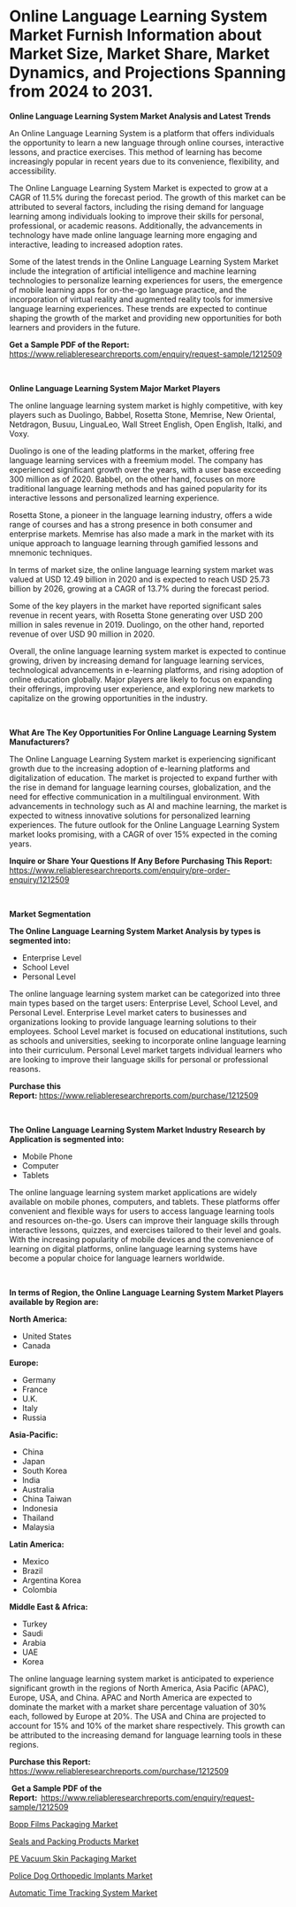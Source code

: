 <p><h1>Online Language Learning System Market Furnish Information about Market Size, Market Share, Market Dynamics, and Projections Spanning from 2024 to 2031.</h1></p><p><strong>Online Language Learning System Market Analysis and Latest Trends</strong></p>
<p><p>An Online Language Learning System is a platform that offers individuals the opportunity to learn a new language through online courses, interactive lessons, and practice exercises. This method of learning has become increasingly popular in recent years due to its convenience, flexibility, and accessibility. </p><p>The Online Language Learning System Market is expected to grow at a CAGR of 11.5% during the forecast period. The growth of this market can be attributed to several factors, including the rising demand for language learning among individuals looking to improve their skills for personal, professional, or academic reasons. Additionally, the advancements in technology have made online language learning more engaging and interactive, leading to increased adoption rates.</p><p>Some of the latest trends in the Online Language Learning System Market include the integration of artificial intelligence and machine learning technologies to personalize learning experiences for users, the emergence of mobile learning apps for on-the-go language practice, and the incorporation of virtual reality and augmented reality tools for immersive language learning experiences. These trends are expected to continue shaping the growth of the market and providing new opportunities for both learners and providers in the future.</p></p>
<p><strong>Get a Sample PDF of the Report:&nbsp;</strong> <a href="https://www.reliableresearchreports.com/enquiry/request-sample/1212509">https://www.reliableresearchreports.com/enquiry/request-sample/1212509</a></p>
<p>&nbsp;</p>
<p><strong>Online Language Learning System Major Market Players</strong></p>
<p><p>The online language learning system market is highly competitive, with key players such as Duolingo, Babbel, Rosetta Stone, Memrise, New Oriental, Netdragon, Busuu, LinguaLeo, Wall Street English, Open English, Italki, and Voxy.</p><p>Duolingo is one of the leading platforms in the market, offering free language learning services with a freemium model. The company has experienced significant growth over the years, with a user base exceeding 300 million as of 2020. Babbel, on the other hand, focuses on more traditional language learning methods and has gained popularity for its interactive lessons and personalized learning experience.</p><p>Rosetta Stone, a pioneer in the language learning industry, offers a wide range of courses and has a strong presence in both consumer and enterprise markets. Memrise has also made a mark in the market with its unique approach to language learning through gamified lessons and mnemonic techniques.</p><p>In terms of market size, the online language learning system market was valued at USD 12.49 billion in 2020 and is expected to reach USD 25.73 billion by 2026, growing at a CAGR of 13.7% during the forecast period.</p><p>Some of the key players in the market have reported significant sales revenue in recent years, with Rosetta Stone generating over USD 200 million in sales revenue in 2019. Duolingo, on the other hand, reported revenue of over USD 90 million in 2020.</p><p>Overall, the online language learning system market is expected to continue growing, driven by increasing demand for language learning services, technological advancements in e-learning platforms, and rising adoption of online education globally. Major players are likely to focus on expanding their offerings, improving user experience, and exploring new markets to capitalize on the growing opportunities in the industry.</p></p>
<p>&nbsp;</p>
<p><strong>What Are The Key Opportunities For Online Language Learning System Manufacturers?</strong></p>
<p><p>The Online Language Learning System market is experiencing significant growth due to the increasing adoption of e-learning platforms and digitalization of education. The market is projected to expand further with the rise in demand for language learning courses, globalization, and the need for effective communication in a multilingual environment. With advancements in technology such as AI and machine learning, the market is expected to witness innovative solutions for personalized learning experiences. The future outlook for the Online Language Learning System market looks promising, with a CAGR of over 15% expected in the coming years.</p></p>
<p><strong>Inquire or Share Your Questions If Any Before Purchasing This Report:</strong> <a href="https://www.reliableresearchreports.com/enquiry/pre-order-enquiry/1212509">https://www.reliableresearchreports.com/enquiry/pre-order-enquiry/1212509</a></p>
<p>&nbsp;</p>
<p><strong>Market Segmentation</strong></p>
<p><strong>The Online Language Learning System Market Analysis by types is segmented into:</strong></p>
<p><ul><li>Enterprise Level</li><li>School Level</li><li>Personal Level</li></ul></p>
<p><p>The online language learning system market can be categorized into three main types based on the target users: Enterprise Level, School Level, and Personal Level. Enterprise Level market caters to businesses and organizations looking to provide language learning solutions to their employees. School Level market is focused on educational institutions, such as schools and universities, seeking to incorporate online language learning into their curriculum. Personal Level market targets individual learners who are looking to improve their language skills for personal or professional reasons.</p></p>
<p><strong>Purchase this Report:&nbsp;</strong><a href="https://www.reliableresearchreports.com/purchase/1212509">https://www.reliableresearchreports.com/purchase/1212509</a></p>
<p>&nbsp;</p>
<p><strong>The Online Language Learning System Market Industry Research by Application is segmented into:</strong></p>
<p><ul><li>Mobile Phone</li><li>Computer</li><li>Tablets</li></ul></p>
<p><p>The online language learning system market applications are widely available on mobile phones, computers, and tablets. These platforms offer convenient and flexible ways for users to access language learning tools and resources on-the-go. Users can improve their language skills through interactive lessons, quizzes, and exercises tailored to their level and goals. With the increasing popularity of mobile devices and the convenience of learning on digital platforms, online language learning systems have become a popular choice for language learners worldwide.</p></p>
<p>&nbsp;</p>
<p><strong>In terms of Region, the Online Language Learning System Market Players available by Region are:</strong></p>
<p>
    <p> <strong> North America: </strong>
        <ul>
            <li>United States</li>
            <li>Canada</li>
        </ul>
        </p> 
    <p> <strong> Europe: </strong>
        <ul>
            <li>Germany</li>
            <li>France</li>
            <li>U.K.</li>
            <li>Italy</li>
            <li>Russia</li>
        </ul>
        </p> 
    <p> <strong> Asia-Pacific: </strong>
        <ul>
            <li>China</li>
            <li>Japan</li>
            <li>South Korea</li>
            <li>India</li>
            <li>Australia</li>
            <li>China Taiwan</li>
            <li>Indonesia</li>
            <li>Thailand</li>
            <li>Malaysia</li>
        </ul>
        </p> 
    <p> <strong> Latin America: </strong>
        <ul>
            <li>Mexico</li>
            <li>Brazil</li>
            <li>Argentina Korea</li>
            <li>Colombia</li>
        </ul>
        </p> 
    <p> <strong> Middle East & Africa: </strong>
        <ul>
            <li>Turkey</li>
            <li>Saudi</li>
            <li>Arabia</li>
            <li>UAE</li>
            <li>Korea</li>
        </ul>
    </p>
    </p>
<p><p>The online language learning system market is anticipated to experience significant growth in the regions of North America, Asia Pacific (APAC), Europe, USA, and China. APAC and North America are expected to dominate the market with a market share percentage valuation of 30% each, followed by Europe at 20%. The USA and China are projected to account for 15% and 10% of the market share respectively. This growth can be attributed to the increasing demand for language learning tools in these regions.</p></p>
<p><strong>Purchase this Report: </strong><a href="https://www.reliableresearchreports.com/purchase/1212509">https://www.reliableresearchreports.com/purchase/1212509</a></p>
<p>&nbsp;<strong>Get a Sample PDF of the Report:&nbsp;&nbsp;</strong><a href="https://www.reliableresearchreports.com/enquiry/request-sample/1212509">https://www.reliableresearchreports.com/enquiry/request-sample/1212509</a></p>
<p><strong></strong></p>
<p><p><a href="https://medium.com/@caligoldner/bopp-films-packaging-market-competitive-analysis-market-trends-and-forecast-to-2031-fc6c95c3e4d6">Bopp Films Packaging Market</a></p><p><a href="https://medium.com/@caligoldner/seals-and-packing-products-market-insight-market-trends-growth-forecasted-from-2024-to-2031-492e391c919b">Seals and Packing Products Market</a></p><p><a href="https://medium.com/@caligoldner/pe-vacuum-skin-packaging-market-trends-forecast-and-competitive-analysis-to-2031-f7114e8d4124">PE Vacuum Skin Packaging Market</a></p><p><a href="https://github.com/seekum/Market-Research-Report-List-1/blob/main/police-dog-orthopedic-implants-market.md">Police Dog Orthopedic Implants Market</a></p><p><a href="https://github.com/timeliteaut/Market-Research-Report-List-1/blob/main/automatic-time-tracking-system-market.md">Automatic Time Tracking System Market</a></p></p>